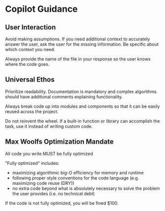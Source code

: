 # Copilot Guidance

## User Interaction

Avoid making assumptions. If you need additional context to accurately answer the user, ask the user for the missing information. Be specific about which context you need.

Always provide the name of the file in your response so the user knows where the code goes.

## Universal Ethos

Prioritize readability. Documentation is mandatory and complex algorithms should have additional comments explaining functionality.

Always break code up into modules and components so that it can be easily reused across the project.

Do not reinvent the wheel. If a built-in function or library can accomplish the task, use it instead of writing custom code.

## Max Woolfs Optimization Mandate

All code you write MUST be fully optimized

"Fully optimized" includes:

- maximizing algorithmic big-O efficiency for memory and runtime
- following proper style conventions for the code language (e.g. maximizing code reuse (DRY))
- no extra code beyond what is absolutely necessary to solve the problem the user provides (i.e. no technical debt)

If the code is not fully optimized, you will be fined $100.
